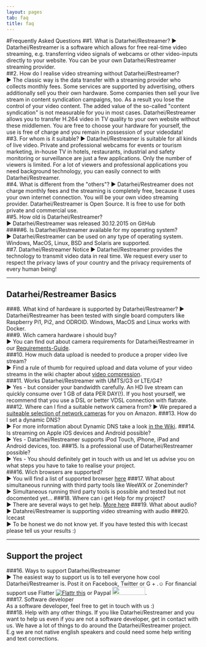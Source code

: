 ```yaml
---
layout: pages
tab: faq
title: faq
---
```

#Frequently Asked Questions
##1. What is Datarhei/Restreamer?
► Datarhei/Restreamer is a software which allows for free real-time video streaming, e.g. transferring video signals of webcams or other video-inputs directly to your website. You can be your own Datarhei/Restreamer streaming provider.  
##2. How do I realise video streaming without Datarhei/Restreamer?  
► The classic way is the data transfer with a streaming provider who collects monthly fees. Some services are supported by advertising, others additionally sell you their own hardware. Some companies then sell your live stream in content syndication campaigns, too. As a result you lose the control of your video content. The added value of the so-called "content syndication" is not measurable for you in most cases. Datarhei/Restreamer allows you to transfer H.264 video in TV quality to your own website without these middlemen. You are free to choose your hardware for yourself, the use is free of charge and you remain in possession of your videodata!  
##3. For whom is it suitable?
► Datarhei/Restreamer is suitable for all kinds of live video. Private and professional webcams for events or tourism marketing, in-house TV in hotels, restaurants, industrial and safety monitoring or surveillance are just a few applications. Only the number of viewers is limited. For a lot of viewers and professional applications you need background technology, you can easily connect to with Datarhei/Restreamer.  
##4. What is different from the "others"?
► Datarhei/Restreamer does not charge monthly fees and the streaming is completely free, because it uses your own internet connection. You will be your own video streaming provider. Datarhei/Restreamer is Open Source. It is free to use for both private and commercial use.  
##5. How old is Datarhei/Restreamer?  
► Datarhei/Restreamer was released 30.12.2015 on GitHub  
#####6. Is Datarhei/Restreamer available for my operating system?  
► Datarhei/Restreamer can be used on any type of operating system. Windows, MacOS, Linux, BSD and Solaris are supported.  
##7. Datarhei/Restreamer Notice
► Datarhei/Restreamer provides the technology to transmit video data in real time. We request every user to respect the privacy laws of your country and the privacy requirements of every human being!  

---
## Datarhei/Restreamer Basics
###8. What kind of hardware is supported by Datarhei/Restreamer?
► Datarhei/Restreamer has been tested with single board computers like Raspberry Pi1, Pi2, and ODROID. Windows, MacOS and Linux works with Docker.  
###9. Wich camera hardware i should buy?  
► You can find out about camera requirements for Datarhei/Restreamer in our [Requirements-Guide](../restreamer/wiki/requirements.html).  
###10. How much data upload is needed to produce a proper video live stream?  
► Find a rule of thumb for required upload and data volume of your video streams in the wiki chapter about [video compression](../restreamer/wiki/video-compression.html).  
###11. Works Datarhei/Restreamer with UMTS/G3 or LTE/G4?  
► Yes - but consider your bandwidth carefully. An HD live stream can quickly consume over 1 GB of data PER DAY(!). If you host yourself, we recommend that you use a DSL or better VDSL connection with flatrate.  
###12. Where can I find a suitable network camera from?
► We prepared a [suiteable selection of network cameras](../restreamer/wiki/buy-hardware-index.html) for you on Amazon.
###13. How do I set a dynamic DNS?  
► For more information about Dynamic DNS take a look [in the Wiki](../restreamer/wiki/dynamic-dns.html).
###14. Is streaming on Apple iOS devices and Android possible?  
► Yes - Datarhei/Restreamer supports iPod Touch, iPhone, iPad and Android devices, too.
###15. Is a professional use of Datarhei/Restreamer possible?  
► Yes - You should definitely get in touch with us and let us advise you on what steps you have to take to realise your project.  
###16. Wich browsers are supported?  
► You will find a list of supported browser [here](../features.html#supported-browser)
###17. What about simultaneous running with third party tools like WeeWX or Zoneminder?  
► Simultaneous running third party tools is possible and tested but not docomented yet...
###18. Where can i get Help for my project?  
► There are several ways to get help. [More here](../restreamer/docs/learn-more-features.html#support)
###19. What about audio?  
► Datahrei/Restreamer is supporting video streaming with audio
###20. Icecast  
► To be honest we do not know yet. If you have tested this with Icecast please tell us your results :) 

---
## Support the project
###16. Ways to support Datarhei/Restreamer  
► The easiest way to support us is to tell everyone how cool Datarhei/Restreamer is. Post it on Facebook, Twitter or G + .☺ For financial support use Flatter <a href="https://flattr.com/submit/auto?user_id=datarhei&url=https%3A%2F%2Fgithub.com%2Fdatarhei%2F" target="_blank"><img src="http://datarhei.org/wiki/pic/flattr-badge-large.png" alt="Flattr this" title="Flattr this" border="0"></a> or Paypal <a href="https://www.paypal.com/cgi-bin/webscr?cmd=_s-xclick&hosted_button_id=M7TPT4VN7759G" target="_blank"> 
<img src="http://datarhei.org/wiki/pic/btn_donate_SM.gif" width="86" height="21" border="0"></a>.  
###17. Software developer  
As a software developer, feel free to get in touch with us :)    
###18. Help with any other things.
If you like Datarhei/Restreamer and you want to help us even if you are not a software developer, get in contact with us. We have a lot of things to do around the Datarhei/Restreamer project. E.g we are not native english speakers and could need some help writing and text corrections.